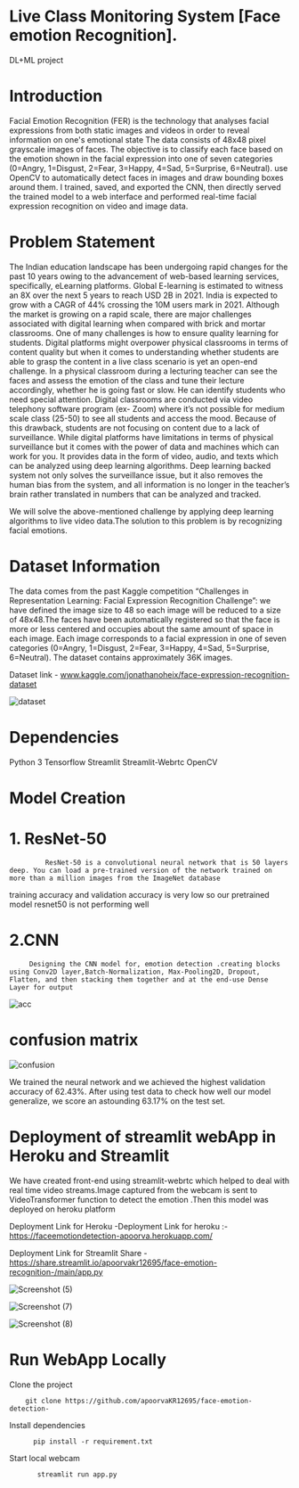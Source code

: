 # Live Class Monitoring System [Face emotion Recognition].
DL+ML project

# Introduction

Facial Emotion Recognition (FER) is the technology that analyses facial expressions from both static images and videos in order to reveal information on one's emotional state
The data consists of 48x48 pixel grayscale images of faces. The objective is to classify each face based on the emotion shown in the facial expression into one of seven categories (0=Angry, 1=Disgust, 2=Fear, 3=Happy, 4=Sad, 5=Surprise, 6=Neutral). use OpenCV to automatically detect faces in images and draw bounding boxes around them. I trained, saved, and exported the CNN, then directly served the trained model to a web interface and performed real-time facial expression recognition on video and image data. 



# Problem Statement

The Indian education landscape has been undergoing rapid changes for the past 10 years owing to the advancement of web-based learning services, specifically, eLearning platforms. Global E-learning is estimated to witness an 8X over the next 5 years to reach USD 2B in 2021. India is expected to grow with a CAGR of 44% crossing the 10M users mark in 2021. Although the market is growing on a rapid scale, there are major challenges associated with digital learning when compared with brick and mortar classrooms. One of many challenges is how to ensure quality learning for students. Digital platforms might overpower physical classrooms in terms of content quality but when it comes to understanding whether students are able to grasp the content in a live class scenario is yet an open-end challenge. In a physical classroom during a lecturing teacher can see the faces and assess the emotion of the class and tune their lecture accordingly, whether he is going fast or slow. He can identify students who need special attention. Digital classrooms are conducted via video telephony software program (ex- Zoom) where it’s not possible for medium scale class (25-50) to see all students and access the mood. Because of this drawback, students are not focusing on content due to a lack of surveillance. While digital platforms have limitations in terms of physical surveillance but it comes with the power of data and machines which can work for you. It provides data in the form of video, audio, and texts which can be analyzed using deep learning algorithms. Deep learning backed system not only solves the surveillance issue, but it also removes the human bias from the system, and all information is no longer in the teacher’s brain rather translated in numbers that can be analyzed and tracked.

We will solve the above-mentioned challenge by applying deep learning algorithms to live video data.The solution to this problem is by recognizing facial emotions.

# Dataset Information

The data comes from the past Kaggle competition “Challenges in Representation Learning: Facial Expression Recognition Challenge”: we have defined the image size to 48 so each image will be reduced to a size of 48x48.The faces have been automatically registered so that the face is more or less centered and occupies about the same amount of space in each image. Each image corresponds to a facial expression in one of seven categories (0=Angry, 1=Disgust, 2=Fear, 3=Happy, 4=Sad, 5=Surprise, 6=Neutral). The dataset contains approximately 36K images.

Dataset link - www.kaggle.com/jonathanoheix/face-expression-recognition-dataset

![dataset](https://user-images.githubusercontent.com/102009481/168103276-f8f0f27b-c189-408e-b8dd-333030d54575.png)

# Dependencies

Python 3
Tensorflow
Streamlit
Streamlit-Webrtc
OpenCV

# Model Creation

# 1. ResNet-50

             ResNet-50 is a convolutional neural network that is 50 layers deep. You can load a pre-trained version of the network trained on more than a million images from the ImageNet database 

training accuracy and validation accuracy is very low so our pretrained model resnet50 is not performing well

# 2.CNN

         Designing the CNN model for, emotion detection .creating blocks using Conv2D layer,Batch-Normalization, Max-Pooling2D, Dropout, Flatten, and then stacking them together and at the end-use Dense Layer for output

 ![acc](https://user-images.githubusercontent.com/102009481/168103687-2cf25ccb-948c-4804-80c0-e8d4baadc50a.png)
 
 # confusion matrix
 
![confusion](https://user-images.githubusercontent.com/102009481/168104085-260ff2ed-5448-4338-8d61-a5e7133fce64.png)

We trained the neural network and we achieved the highest validation accuracy of 62.43%. After using test data to check how well our model 
generalize, we score an astounding 63.17% on the test set.

# Deployment of streamlit webApp in Heroku and Streamlit


We have created front-end using streamlit-webrtc which helped to deal with real time video streams.Image captured from the webcam is sent to VideoTransformer function to detect the emotion .Then this model was deployed on heroku platform

Deployment Link for Heroku -Deployment Link for heroku :- https://faceemotiondetection-apoorva.herokuapp.com/

Deployment Link for Streamlit Share - https://share.streamlit.io/apoorvakr12695/face-emotion-recognition-/main/app.py



 ![Screenshot (5)](https://user-images.githubusercontent.com/102009481/168220751-47a61294-912b-4a91-8b89-559cf2a0ac52.png)
 
 ![Screenshot (7)](https://user-images.githubusercontent.com/102009481/168220847-9fbbe9ec-deaa-4f6f-adfe-dced2ec983b4.png)

![Screenshot (8)](https://user-images.githubusercontent.com/102009481/168220868-54e172b2-8148-40fe-92c9-ada4c681a789.png)

# Run WebApp Locally

Clone the project

        git clone https://github.com/apoorvaKR12695/face-emotion-detection-

  
Install dependencies

          pip install -r requirement.txt
  
Start local webcam

           streamlit run app.py
